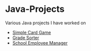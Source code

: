 # Java-Projects
Various Java projects I have worked on

 - [Simple Card Game](https://github.com/Ruben-F-Ramirez/Java-card-game)
 - [Grade Sorter](https://github.com/Ruben-F-Ramirez/Java-Grade-Sorter)
 - [School Employee Manager](https://github.com/Ruben-F-Ramirez/Class-Manager)

